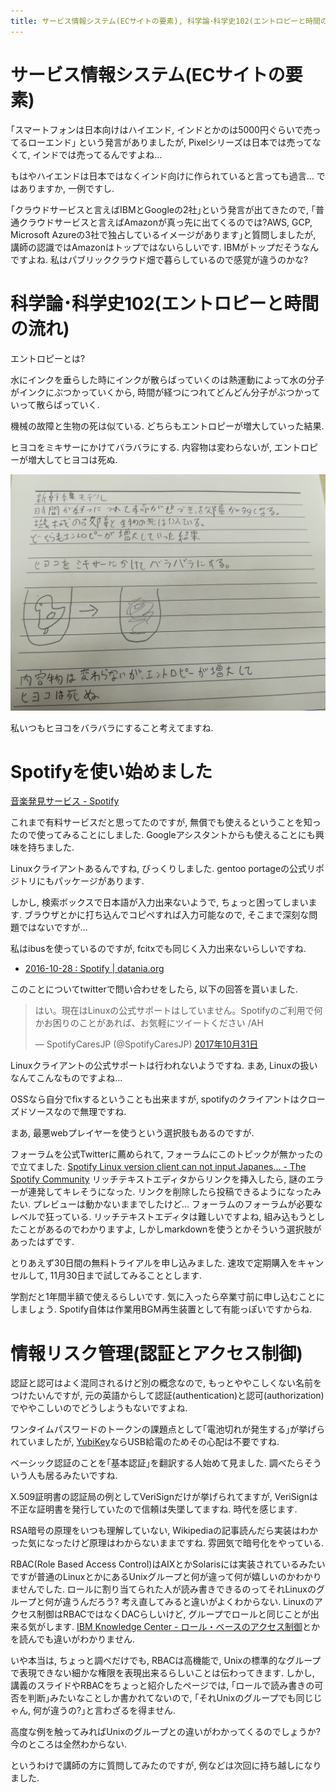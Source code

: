 ```yaml
---
title: サービス情報システム(ECサイトの要素), 科学論･科学史102(エントロピーと時間の流れ), Spotifyを使い始めました, 情報リスク管理(認証とアクセス制御)
---
```


# サービス情報システム(ECサイトの要素)

｢スマートフォンは日本向けはハイエンド, インドとかのは5000円ぐらいで売ってるローエンド｣
という発言がありましたが,
Pixelシリーズは日本では売ってなくて,
インドでは売ってるんですよね…

もはやハイエンドは日本ではなくインド向けに作られていると言っても過言…
ではありますか,
一例ですし.

｢クラウドサービスと言えばIBMとGoogleの2社｣という発言が出てきたので,
｢普通クラウドサービスと言えばAmazonが真っ先に出てくるのでは?AWS, GCP, Microsoft Azureの3社で独占しているイメージがあります｣と質問しましたが,
講師の認識ではAmazonはトップではないらしいです.
IBMがトップだそうなんですよね.
私はパブリッククラウド畑で暮らしているので感覚が違うのかな?

# 科学論･科学史102(エントロピーと時間の流れ)

エントロピーとは?

水にインクを垂らした時にインクが散らばっていくのは熱運動によって水の分子がインクにぶつかっていくから,
時間が経つにつれてどんどん分子がぶつかっていって散らばっていく.

機械の故障と生物の死は似ている.
どちらもエントロピーが増大していった結果.

ヒヨコをミキサーにかけてバラバラにする.
内容物は変わらないが,
エントロピーが増大してヒヨコは死ぬ.

![リアクションペーパー](/asset/IMG_20171031_120057.jpg)

私いつもヒヨコをバラバラにすること考えてますね.

# Spotifyを使い始めました

[音楽発見サービス - Spotify](https://www.spotify.com/jp/info/)

これまで有料サービスだと思ってたのですが,
無償でも使えるということを知ったので使ってみることにしました.
Googleアシスタントからも使えることにも興味を持ちました.

Linuxクライアントあるんですね,
びっくりしました.
gentoo portageの公式リポジトリにもパッケージがあります.

しかし,
検索ボックスで日本語が入力出来ないようで,
ちょっと困ってしまいます.
ブラウザとかに打ち込んでコピペすれば入力可能なので,
そこまで深刻な問題ではないですが…

私はibusを使っているのですが,
fcitxでも同じく入力出来ないらしいですね.

* [2016-10-28 : Spotify | datania.org](http://datania.org/item/4069)

このことについてtwitterで問い合わせをしたら,
以下の回答を貰いました.

<blockquote class="twitter-tweet" data-lang="ja"><p lang="ja" dir="ltr">はい。現在はLinuxの公式サポートはしていません。Spotifyのご利用で何かお困りのことがあれば、お気軽にツイートください /AH</p>&mdash; SpotifyCaresJP (@SpotifyCaresJP) <a href="https://twitter.com/SpotifyCaresJP/status/925222706181820416?ref_src=twsrc%5Etfw">2017年10月31日</a></blockquote>

Linuxクライアントの公式サポートは行われないようですね.
まあ,
Linuxの扱いなんてこんなものですよね…

OSSなら自分でfixするということも出来ますが,
spotifyのクライアントはクローズドソースなので無理ですね.

まあ,
最悪webプレイヤーを使うという選択肢もあるのですが.

フォーラムを公式Twitterに薦められて,
フォーラムにこのトピックが無かったので立てました.
[Spotify Linux version client can not input Japanes... - The Spotify Community](https://community.spotify.com/t5/Desktop-Linux-Windows-Web-Player/Spotify-Linux-version-client-can-not-input-Japanese/m-p/2908140#M209125)
リッチテキストエディタからリンクを挿入したら,
謎のエラーが連発してキレそうになった.
リンクを削除したら投稿できるようになったみたい.
プレビューは動かないままでしたけど…
フォーラムのフォーラムが必要なレベルで狂っている.
リッチテキストエディタは難しいですよね,
組み込もうとしたことがあるのでわかりますよ,
しかしmarkdownを使うとかそういう選択肢があったはずです.

とりあえず30日間の無料トライアルを申し込みました.
速攻で定期購入をキャンセルして,
11月30日まで試してみることとします.

学割だと1年間半額で使えるらしいです.
気に入ったら卒業寸前に申し込むことにしましょう.
Spotify自体は作業用BGM再生装置として有能っぽいですからね.

# 情報リスク管理(認証とアクセス制御)

認証と認可はよく混同されるけど別の概念なので,
もっとややこしくない名前をつけたいんですが,
元の英語からして認証(authentication)と認可(authorization)でややこしいのでどうしようもないですよね.

ワンタイムパスワードのトークンの課題点として｢電池切れが発生する｣が挙げられていましたが,
[YubiKey](https://yubikey.yubion.com/)ならUSB給電のためその心配は不要ですね.

ベーシック認証のことを｢基本認証｣を翻訳する人始めて見ました.
調べたらそういう人も居るみたいですね.

X.509証明書の認証局の例としてVeriSignだけが挙げられてますが,
VeriSignは不正な証明書を発行していたので信頼は失墜してますね.
時代を感じます.

RSA暗号の原理をいつも理解していない,
Wikipediaの記事読んだら実装はわかった気になったけど原理はわからないままですね.
雰囲気で暗号化をやっている.

RBAC(Role Based Access Control)はAIXとかSolarisには実装されているみたいですが普通のLinuxとかにあるUnixグループと何が違って何が嬉しいのかわかりませんでした.
ロールに割り当てられた人が読み書きできるのってそれLinuxのグループと何が違うんだろう?
考え直してみると違いがよくわからない.
Linuxのアクセス制御はRBACではなくDACらしいけど,
グループでロールと同じことが出来る気がします.
[IBM Knowledge Center - ロール・ベースのアクセス制御](https://www.ibm.com/support/knowledgecenter/ja/ssw_aix_61/com.ibm.aix.security/rbac.htm)とかを読んでも違いがわかりません.

いや本当は,
ちょっと調べだけでも,
RBACは高機能で,
Unixの標準的なグループで表現できない細かな権限を表現出来るらしいことは伝わってきます.
しかし,
講義のスライドやRBACをちょっと紹介したページでは,
｢ロールで読み書きの可否を判断｣みたいなことしか書かれてないので,
｢それUnixのグループでも同じじゃん, 何が違うの?｣と言わざるを得ません.

高度な例を触ってみればUnixのグループとの違いがわかってくるのでしょうか?
今のところは全然わからない.

というわけで講師の方に質問してみたのですが,
例などは次回に持ち越しになりました.
